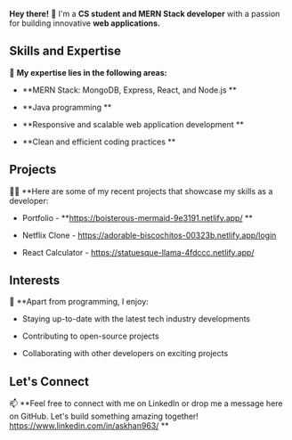 <!---
- 👋 Hi, I’m @askhan963
- 👀 I’m interested in ...
- 🌱 I’m currently learning ...
- 💞️ I’m looking to collaborate on ...
- 📫 How to reach me ...


askhan963/askhan963 is a ✨ special ✨ repository because its `README.md` (this file) appears on your GitHub profile.
You can click the Preview link to take a look at your changes.
--->

**Hey there!** 👋
I'm a **CS student and MERN Stack developer** with a passion for building innovative **web applications.** 

## Skills and Expertise
🚀 **My expertise lies in the following areas:**

- **MERN Stack: MongoDB, Express, React, and Node.js **
* **Java programming **
+ **Responsive and scalable web application development **
- **Clean and efficient coding practices **

## Projects
👨‍💻 **Here are some of my recent projects that showcase my skills as a developer:

- Portfolio - **https://boisterous-mermaid-9e3191.netlify.app/ **
+ Netflix Clone - https://adorable-biscochitos-00323b.netlify.app/login 
* React Calculator - https://statuesque-llama-4fdccc.netlify.app/
## Interests
🌟 **Apart from programming, I enjoy:

- Staying up-to-date with the latest tech industry developments
+ Contributing to open-source projects
* Collaborating with other developers on exciting projects
## Let's Connect
📫 **Feel free to connect with me on LinkedIn or drop me a message here on GitHub. Let's build something amazing together!
 https://www.linkedin.com/in/askhan963/  **
